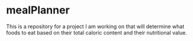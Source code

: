 # mealPlanner

This is a repository for a project I am working on that will determine what foods to eat based on their total caloric content and their
nutritional value.
